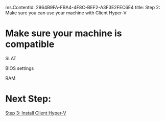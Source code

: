 ms.ContentId: 2964B9FA-FBA4-4F8C-BEF2-A3F3E2FEC6E4
title: Step 2: Make sure you can use your machine with Client Hyper-V

# Make sure your machine is compatible #

SLAT

BIOS settings

RAM

# Next Step: #
[Step 3: Install Client Hyper-V](step3.md)